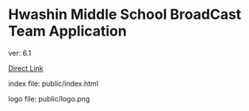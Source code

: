 # Hwashin Middle School BroadCast Team Application

ver: 6.1

[Direct Link](https://hbroadcast.obtuse.kr)

index file: public/index.html

logo file: public/logo.png
